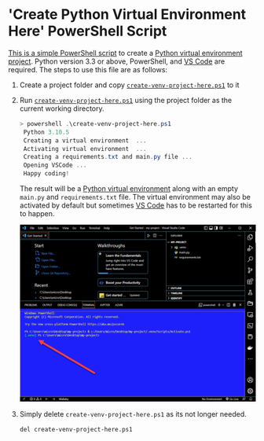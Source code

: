 # 'Create Python Virtual Environment Here' PowerShell Script

[This is a simple PowerShell script](./src/create-venv-project-here.ps1) to create a [Python virtual environment project](https://docs.python.org/3/tutorial/venv.html).  Python version 3.3 or above, PowerShell, and [VS Code](https://code.visualstudio.com/) are required.  The steps to use this file are as follows:

1. Create a project folder and copy [`create-venv-project-here.ps1`](./src/create-venv-project-here.ps1) to it

2. Run [`create-venv-project-here.ps1`](./src/create-venv-project-here.ps1) using the project folder as the current working directory.

   ```powershell
   > powershell .\create-venv-project-here.ps1
    Python 3.10.5
    Creating a virtual environment  ...
    Activating virtual environment  ...
    Creating a requirements.txt and main.py file ...
    Opening VSCode ...
    Happy coding!
   ```

   The result will be a [Python virtual environment](https://docs.python.org/3/tutorial/venv.html) along with an empty `main.py` and `requirements.txt` file.  The virtual environment may also be activated by default but sometimes [VS Code](https://code.visualstudio.com/) has to be restarted for this to happen.

   ![create-venv-1](./docs/create-venv-1.png)

3. Simply delete `create-venv-project-here.ps1` as its not longer needed.

   ```bash
   del create-venv-project-here.ps1
   ```

   

   


